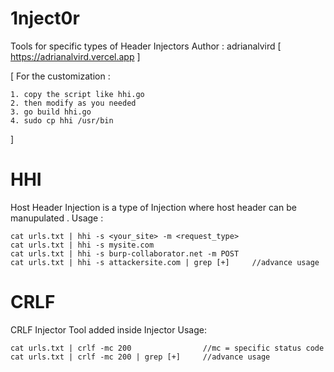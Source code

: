 # 1nject0r
Tools for specific types of Header Injectors
     Author  :  adrianalvird [ https://adrianalvird.vercel.app ]

[ For the customization :

    1. copy the script like hhi.go 
    2. then modify as you needed
    3. go build hhi.go 
    4. sudo cp hhi /usr/bin

]


# HHI
 Host Header Injection is a type of Injection where host header can be manupulated .
 Usage :
 
    cat urls.txt | hhi -s <your_site> -m <request_type>
    cat urls.txt | hhi -s mysite.com
    cat urls.txt | hhi -s burp-collaborator.net -m POST
    cat urls.txt | hhi -s attackersite.com | grep [+]     //advance usage

# CRLF
CRLF Injector Tool added inside Injector 
Usage: 

    cat urls.txt | crlf -mc 200                //mc = specific status code 
    cat urls.txt | crlf -mc 200 | grep [+]     //advance usage  
    
    

#
